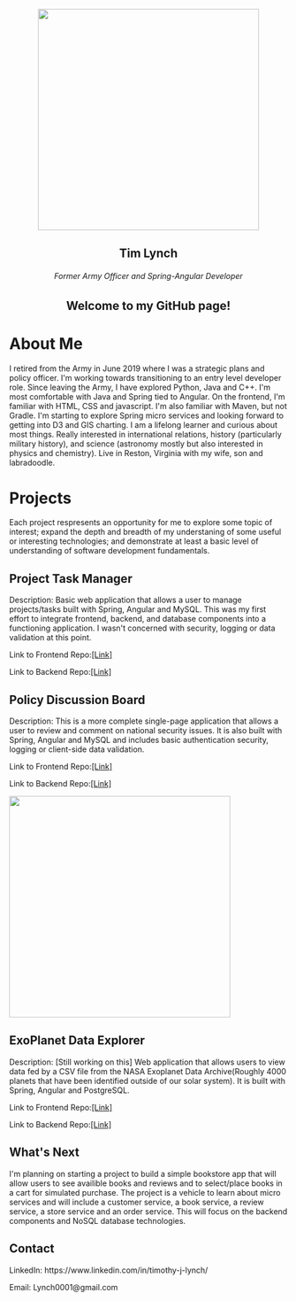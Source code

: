 <p align="center">
  <img width="400" src="https://user-images.githubusercontent.com/35854692/88960161-18f3f500-d271-11ea-9579-813cdd649047.jpg" >
</p>
<h2 align="center">Tim Lynch</h2>
<h6 align="center">Former Army Officer and Spring-Angular Developer</h6>

<h2 align="center">Welcome to my GitHub page!</h2>

# About Me

I retired from the Army in June 2019 where I was a strategic plans and policy officer. I'm working towards transitioning to an entry level developer role. Since leaving the Army, I have explored Python, Java and C++. I'm most comfortable with Java and Spring tied to Angular. On the frontend, I'm familiar with HTML, CSS and javascript.  I'm also familiar with Maven, but not Gradle.  I'm starting to explore Spring micro services and looking forward to getting into D3 and GIS charting. I am a lifelong learner and curious about most things. Really interested in international relations, history (particularly military history), and science (astronomy mostly but also interested in physics and chemistry). Live in Reston, Virginia with my wife, son and labradoodle.

# Projects
<p>Each project respresents an opportunity for me to explore some topic of interest; expand the depth and breadth of my understaning of some useful or interesting technologies; and demonstrate at least a basic level of understanding of software development fundamentals.</p>

## Project Task Manager

<p>Description: Basic web application that allows a user to manage projects/tasks built with Spring, Angular and MySQL. This was my first effort to integrate frontend, backend, and database components into a functioning application.  I wasn't concerned with security, logging or data validation at this point.
</p>
<p>Link to Frontend Repo:<a href="https://github.com/Lynch0001/ProjectTaskManagerFrontEnd">[Link]</a></p>
<p>Link to Backend Repo:<a href="https://github.com/Lynch0001/ProjectTaskManager">[Link]</a></p>

## Policy Discussion Board

<p>Description: This is a more complete single-page application that allows a user to review and comment on national security issues.  It is also built with Spring, Angular and MySQL and includes basic authentication security, logging or client-side data validation.
</p>
<p>Link to Frontend Repo:<a href="https://github.com/Lynch0001/PolicyDiscussionBoardFrontend">[Link]</a></p>
<p>Link to Backend Repo:<a href="https://github.com/Lynch0001/PolicyDiscussionBoardFrontend">[Link]</a></p>

<img width="400" src="https://user-images.githubusercontent.com/35854692/89041019-a6d3ec80-d312-11ea-97fc-092001b9546c.png">

## ExoPlanet Data Explorer

<p>Description: [Still working on this] Web application that allows users to view data fed by a CSV file from the NASA Exoplanet Data Archive(Roughly 4000 planets that have been identified outside of our solar system). It is built with Spring, Angular and PostgreSQL. 
</p>
<p>Link to Frontend Repo:<a href="https://github.com/Lynch0001">[Link]</a></p>
<p>Link to Backend Repo:<a href="https://github.com/Lynch0001/exoplanet">[Link]</a></p>


## What's Next

<p>I'm planning on starting a project to build a simple bookstore app that will allow users to see availible books and reviews and to select/place books in a cart for simulated purchase.  The project is a vehicle to learn about micro services and will include a customer service, a book service, a review service, a store service and an order service.  This will focus on the backend components and NoSQL database technologies.</p>

## Contact
<p>LinkedIn: https://www.linkedin.com/in/timothy-j-lynch/</p>
<p>Email: Lynch0001@gmail.com</p>


